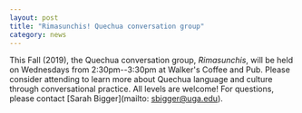 ```yaml
---
layout: post
title: "Rimasunchis! Quechua conversation group"
category: news
---
```


This Fall (2019), the Quechua conversation group, *Rimasunchis*, will be held on Wednesdays from 2:30pm--3:30pm at Walker's Coffee and Pub. Please consider attending to learn more about Quechua language and culture through conversational practice. All levels are welcome! For questions, please contact [Sarah Bigger](mailto: sbigger@uga.edu).

